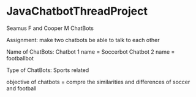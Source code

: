 # JavaChatbotThreadProject
Seamus F and Cooper M ChatBots

Assignment: make two chatbots be able to talk to each other



Name of ChatBots:
Chatbot 1 name = Soccerbot
Chatbot 2 name = footballbot



Type of ChatBots: Sports related

objective of chatbots = compre the similarities and differences of soccer and football
